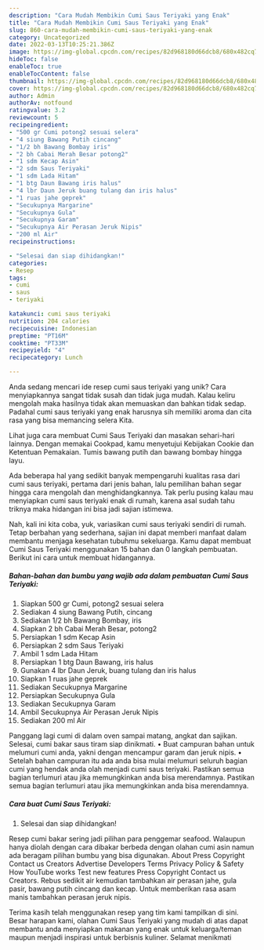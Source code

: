 ```yaml
---
description: "Cara Mudah Membikin Cumi Saus Teriyaki yang Enak"
title: "Cara Mudah Membikin Cumi Saus Teriyaki yang Enak"
slug: 860-cara-mudah-membikin-cumi-saus-teriyaki-yang-enak
category: Uncategorized
date: 2022-03-13T10:25:21.386Z
image: https://img-global.cpcdn.com/recipes/82d968180d66dcb8/680x482cq70/cumi-saus-teriyaki-foto-resep-utama.jpg
hideToc: false
enableToc: true
enableTocContent: false
thumbnail: https://img-global.cpcdn.com/recipes/82d968180d66dcb8/680x482cq70/cumi-saus-teriyaki-foto-resep-utama.jpg
cover: https://img-global.cpcdn.com/recipes/82d968180d66dcb8/680x482cq70/cumi-saus-teriyaki-foto-resep-utama.jpg
author: Admin
authorAv: notfound
ratingvalue: 3.2
reviewcount: 5
recipeingredient:
- "500 gr Cumi potong2 sesuai selera"
- "4 siung Bawang Putih cincang"
- "1/2 bh Bawang Bombay iris"
- "2 bh Cabai Merah Besar potong2"
- "1 sdm Kecap Asin"
- "2 sdm Saus Teriyaki"
- "1 sdm Lada Hitam"
- "1 btg Daun Bawang iris halus"
- "4 lbr Daun Jeruk buang tulang dan iris halus"
- "1 ruas jahe geprek"
- "Secukupnya Margarine"
- "Secukupnya Gula"
- "Secukupnya Garam"
- "Secukupnya Air Perasan Jeruk Nipis"
- "200 ml Air"
recipeinstructions:

- "Selesai dan siap dihidangkan!"
categories:
- Resep
tags:
- cumi
- saus
- teriyaki

katakunci: cumi saus teriyaki 
nutrition: 204 calories
recipecuisine: Indonesian
preptime: "PT16M"
cooktime: "PT33M"
recipeyield: "4"
recipecategory: Lunch

---
```





Anda sedang mencari ide resep cumi saus teriyaki yang unik? Cara menyiapkannya sangat tidak susah dan tidak juga mudah. Kalau keliru mengolah maka hasilnya tidak akan memuaskan dan bahkan tidak sedap. Padahal cumi saus teriyaki yang enak harusnya sih memiliki aroma dan cita rasa yang bisa memancing selera Kita.





Lihat juga cara membuat Cumi Saus Teriyaki dan masakan sehari-hari lainnya. Dengan memakai Cookpad, kamu menyetujui Kebijakan Cookie dan Ketentuan Pemakaian. Tumis bawang putih dan bawang bombay hingga layu.

Ada beberapa hal yang sedikit banyak mempengaruhi kualitas rasa dari cumi saus teriyaki, pertama dari jenis bahan, lalu pemilihan bahan segar hingga cara mengolah dan menghidangkannya. Tak perlu pusing kalau mau menyiapkan cumi saus teriyaki enak di rumah, karena asal sudah tahu triknya maka hidangan ini bisa jadi sajian istimewa.






Nah, kali ini kita coba, yuk, variasikan cumi saus teriyaki sendiri di rumah. Tetap berbahan yang sederhana, sajian ini dapat memberi manfaat dalam membantu menjaga kesehatan tubuhmu sekeluarga. Kamu dapat membuat Cumi Saus Teriyaki menggunakan 15 bahan dan 0 langkah pembuatan. Berikut ini cara untuk membuat hidangannya.

<!--inarticleads1-->

##### Bahan-bahan dan bumbu yang wajib ada dalam pembuatan Cumi Saus Teriyaki:

1. Siapkan 500 gr Cumi, potong2 sesuai selera
1. Sediakan 4 siung Bawang Putih, cincang
1. Sediakan 1/2 bh Bawang Bombay, iris
1. Siapkan 2 bh Cabai Merah Besar, potong2
1. Persiapkan 1 sdm Kecap Asin
1. Persiapkan 2 sdm Saus Teriyaki
1. Ambil 1 sdm Lada Hitam
1. Persiapkan 1 btg Daun Bawang, iris halus
1. Gunakan 4 lbr Daun Jeruk, buang tulang dan iris halus
1. Siapkan 1 ruas jahe geprek
1. Sediakan Secukupnya Margarine
1. Persiapkan Secukupnya Gula
1. Sediakan Secukupnya Garam
1. Ambil Secukupnya Air Perasan Jeruk Nipis
1. Sediakan 200 ml Air


Panggang lagi cumi di dalam oven sampai matang, angkat dan sajikan. Selesai, cumi bakar saus tiram siap dinikmati. • Buat campuran bahan untuk melumuri cumi anda, yakni dengan mencampur garam dan jeruk nipis. • Setelah bahan campuran itu ada anda bisa mulai melumuri seluruh bagian cumi yang hendak anda olah menjadi cumi saus teriyaki. Pastikan semua bagian terlumuri atau jika memungkinkan anda bisa merendamnya. Pastikan semua bagian terlumuri atau jika memungkinkan anda bisa merendamnya. 

<!--inarticleads2-->

##### Cara buat Cumi Saus Teriyaki:


1. Selesai dan siap dihidangkan!

Resep cumi bakar sering jadi pilihan para penggemar seafood. Walaupun hanya diolah dengan cara dibakar berbeda dengan olahan cumi asin namun ada beragam pilihan bumbu yang bisa digunakan. About Press Copyright Contact us Creators Advertise Developers Terms Privacy Policy &amp; Safety How YouTube works Test new features Press Copyright Contact us Creators. Rebus sedikit air kemudian tambahkan air perasan jahe, gula pasir, bawang putih cincang dan kecap. Untuk memberikan rasa asam manis tambahkan perasan jeruk nipis. 

Terima kasih telah menggunakan resep yang tim kami tampilkan di sini. Besar harapan kami, olahan Cumi Saus Teriyaki yang mudah di atas dapat membantu anda menyiapkan makanan yang enak untuk keluarga/teman maupun menjadi inspirasi untuk berbisnis kuliner. Selamat menikmati
